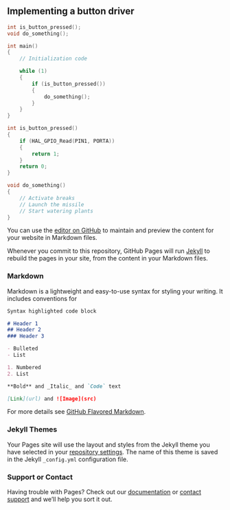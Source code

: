 ## Implementing a button driver

```c
int is_button_pressed();
void do_something();

int main()
{
    // Initialization code

    while (1)
    {
        if (is_button_pressed())
        {
            do_something();
        }
    }
}

int is_button_pressed()
{
    if (HAL_GPIO_Read(PIN1, PORTA))
    {
        return 1;
    }
    return 0;
}

void do_something()
{
    // Activate breaks
    // Launch the missile
    // Start watering plants
}
```





You can use the [editor on GitHub](https://github.com/pradeepa-s/pradeepa-s.github.io/edit/main/index.md) to maintain and preview the content for your website in Markdown files.

Whenever you commit to this repository, GitHub Pages will run [Jekyll](https://jekyllrb.com/) to rebuild the pages in your site, from the content in your Markdown files.

### Markdown

Markdown is a lightweight and easy-to-use syntax for styling your writing. It includes conventions for

```markdown
Syntax highlighted code block

# Header 1
## Header 2
### Header 3

- Bulleted
- List

1. Numbered
2. List

**Bold** and _Italic_ and `Code` text

[Link](url) and ![Image](src)
```

For more details see [GitHub Flavored Markdown](https://guides.github.com/features/mastering-markdown/).

### Jekyll Themes

Your Pages site will use the layout and styles from the Jekyll theme you have selected in your [repository settings](https://github.com/pradeepa-s/pradeepa-s.github.io/settings/pages). The name of this theme is saved in the Jekyll `_config.yml` configuration file.

### Support or Contact

Having trouble with Pages? Check out our [documentation](https://docs.github.com/categories/github-pages-basics/) or [contact support](https://support.github.com/contact) and we’ll help you sort it out.
